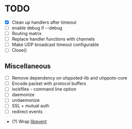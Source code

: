 # TODO

- [x] Clean up handlers after timeout
- [ ] enable debug if --debug
- [ ] Routing matrix
- [ ] Replace handler functions with channels
- [ ] Make UDP broadcast timeout configurable
- [ ] Close()

## Miscellaneous
- [ ] Remove dependency on uhppoted-lib and uhppote-core
- [ ] Encode packet with protocol buffers
- [ ] lockfiles
      - command line option
- [ ] daemonize
- [ ] undaemonize
- [ ] SSL + mutual auth
- [ ] redirect events
- (?) Wrap [libevent](https://libevent.org)
